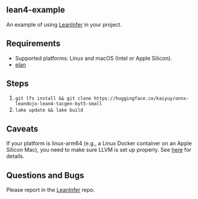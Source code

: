 lean4-example
-------------

An example of using [LeanInfer](https://github.com/lean-dojo/LeanInfer) in your project.


## Requirements
* Supported platforms: Linux and macOS (Intel or Apple Silicon).
* [elan](https://github.com/leanprover/elan)


## Steps

1. `git lfs install && git clone https://huggingface.co/kaiyuy/onnx-leandojo-lean4-tacgen-byt5-small`
1. `lake update && lake build`


## Caveats

If your platform is linux-arm64 (e.g., a Linux Docker container on an Apple Silicon Mac), you need to make sure LLVM is set up properly. See [here](https://github.com/lean-dojo/LeanInfer#building-leaninfer) for details.


## Questions and Bugs
Please report in the [LeanInfer](https://github.com/lean-dojo/LeanInfer) repo.
